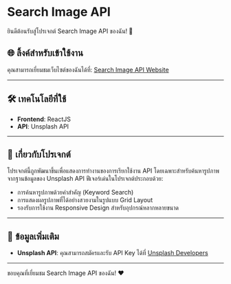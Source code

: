 # Search Image API

ยินดีต้อนรับสู่โปรเจกต์ Search Image API ของฉัน! 🎥

## 🌐 ลิ้งค์สำหรับเข้าใช้งาน
คุณสามารถเยี่ยมชมเว็บไซต์ของฉันได้ที่:
[Search Image API Website](https://sroysawan-search-img-api.netlify.app)

---

## 🛠 เทคโนโลยีที่ใช้
- **Frontend**: ReactJS
- **API**: Unsplash API

---

## 📖 เกี่ยวกับโปรเจกต์
โปรเจกต์นี้ถูกพัฒนาขึ้นเพื่อแสดงการทำงานของการเรียกใช้งาน API โดยเฉพาะสำหรับค้นหารูปภาพจากฐานข้อมูลของ Unsplash API ฟีเจอร์เด่นในโปรเจกต์ประกอบด้วย:  
- การค้นหารูปภาพด้วยคำสำคัญ (Keyword Search)  
- การแสดงผลรูปภาพที่ได้อย่างสวยงามในรูปแบบ Grid Layout  
- รองรับการใช้งาน Responsive Design สำหรับอุปกรณ์หลากหลายขนาด  

---

## 📝 ข้อมูลเพิ่มเติม
- **Unsplash API**: คุณสามารถสมัครและรับ API Key ได้ที่ [Unsplash Developers](https://unsplash.com/developers)

---

ขอบคุณที่เยี่ยมชม Search Image API ของฉัน! ❤️
